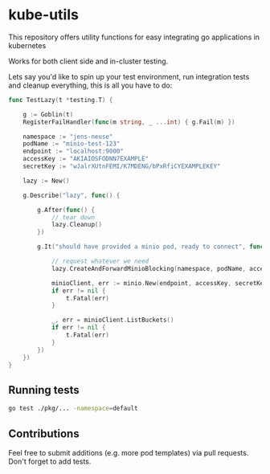 # kube-utils
This repository offers utility functions for easy integrating go applications in kubernetes

Works for both client side and in-cluster testing.

Lets say you'd like to spin up your test environment, run integration tests and cleanup everything, this is all you have to do:

```go
func TestLazy(t *testing.T) {

	g := Goblin(t)
	RegisterFailHandler(func(m string, _ ...int) { g.Fail(m) })

	namespace := "jens-neuse"
	podName := "minio-test-123"
	endpoint := "localhost:9000"
	accessKey := "AKIAIOSFODNN7EXAMPLE"
	secretKey := "wJalrXUtnFEMI/K7MDENG/bPxRfiCYEXAMPLEKEY"

	lazy := New()

	g.Describe("lazy", func() {

		g.After(func() {
			// tear down
			lazy.Cleanup()
		})

		g.It("should have provided a minio pod, ready to connect", func() {

			// request whatever we need
			lazy.CreateAndForwardMinioBlocking(namespace, podName, accessKey, secretKey)

			minioClient, err := minio.New(endpoint, accessKey, secretKey, false)
			if err != nil {
				t.Fatal(err)
			}

			_, err = minioClient.ListBuckets()
			if err != nil {
				t.Fatal(err)
			}
		})
	})
}
```

## Running tests

````bash
go test ./pkg/... -namespace=default
````

## Contributions

Feel free to submit additions (e.g. more pod templates) via pull requests.
Don't forget to add tests.